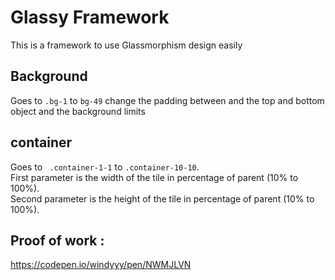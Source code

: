 # Glassy Framework

This is a framework to use Glassmorphism design easily



## Background 

Goes to 
```.bg-1``` to ```bg-49``` change the padding between and the top and bottom object
and the background limits

## container

Goes to 
``` .container-1-1``` to ```.container-10-10```.  
First parameter is the width of the tile in percentage of parent (10% to 100%).  
Second parameter is the height of the tile in percentage of parent (10% to 100%).  

## Proof of work : 
https://codepen.io/windyyy/pen/NWMJLVN
